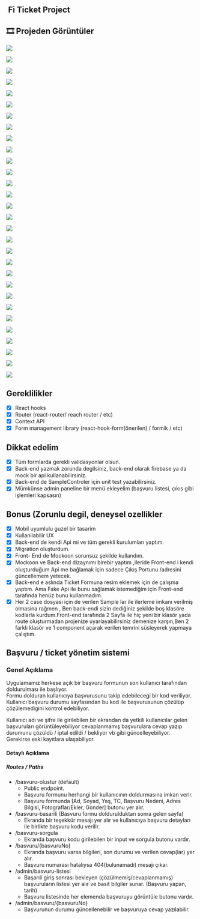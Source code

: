 ##  Fi Ticket Project

## **🎞 Projeden Görüntüler**

![](https://33333.cdn.cke-cs.com/kSW7V9NHUXugvhoQeFaf/images/9c6e8393c572ab6584814adc77b58ee5768665eff782405a.png)

![](https://33333.cdn.cke-cs.com/kSW7V9NHUXugvhoQeFaf/images/25458ebab38210b863056f3a27800279875952e422bdea0d.png)

![](https://33333.cdn.cke-cs.com/kSW7V9NHUXugvhoQeFaf/images/c38e826c53575f99519b87edb7f6ce44475763d8ec5b5511.png)

![](https://33333.cdn.cke-cs.com/kSW7V9NHUXugvhoQeFaf/images/1554dff42c2f4e4ab0ad1dc8b84ffd7070c03fef18ffc63f.png)

![](https://33333.cdn.cke-cs.com/kSW7V9NHUXugvhoQeFaf/images/e8f563b8f26ab3b401902f55d4d83643a4381c47dad4e116.png)

![](https://33333.cdn.cke-cs.com/kSW7V9NHUXugvhoQeFaf/images/a4443375cec5e2e9f4d1311562a72bc29dcae6f782fce1bc.png)

![](https://33333.cdn.cke-cs.com/kSW7V9NHUXugvhoQeFaf/images/60306af5968d0000752af5606e85167a7a7574440cf2bd9f.png)

![](https://33333.cdn.cke-cs.com/kSW7V9NHUXugvhoQeFaf/images/3cdd2cb8c342e50959e5727576318a2069d03e1cab570b22.png)

![](https://33333.cdn.cke-cs.com/kSW7V9NHUXugvhoQeFaf/images/1b52c251aedabfac36324a446c7abf79e8bab0f6ce23beef.png)

![](https://33333.cdn.cke-cs.com/kSW7V9NHUXugvhoQeFaf/images/9317b31c4a695976e4692c27a122df01ef9410d6a699a4fa.png)

![](https://33333.cdn.cke-cs.com/kSW7V9NHUXugvhoQeFaf/images/88898cc57374e3a476fd6f61e2ae22caed85b6f57f5a56c7.png)

![](https://33333.cdn.cke-cs.com/kSW7V9NHUXugvhoQeFaf/images/b23196bbfbc36a14e83a974f36f2b622efe038b18ef261b9.png)

![](https://33333.cdn.cke-cs.com/kSW7V9NHUXugvhoQeFaf/images/19a00c575c01a7d5f6ddf6854109a91ff66a882c7282245c.png)



![](https://33333.cdn.cke-cs.com/kSW7V9NHUXugvhoQeFaf/images/55cd104549e0c360319aa1639443cd9b092a9ba171e13837.png)

![](https://33333.cdn.cke-cs.com/kSW7V9NHUXugvhoQeFaf/images/edc933ac150b2e0449e604cff9e2f8e480a65ec9cc7a57e8.png)

![](https://33333.cdn.cke-cs.com/kSW7V9NHUXugvhoQeFaf/images/84782208f5b24d2632270102d40e0910c6c68ee11eed15e4.png)

![](https://33333.cdn.cke-cs.com/kSW7V9NHUXugvhoQeFaf/images/47d08b848bd2d2ee8bb355d353cd195b72ed1dc99acbb45e.png)

![](https://33333.cdn.cke-cs.com/kSW7V9NHUXugvhoQeFaf/images/be25c0d50b34f47fb500610a1b2cc9c9c348339cef7c97d4.png)

![](https://33333.cdn.cke-cs.com/kSW7V9NHUXugvhoQeFaf/images/91d836e4c01e2476de6a70bf05f598e8c14dbefdec4a2100.png)

![](https://33333.cdn.cke-cs.com/kSW7V9NHUXugvhoQeFaf/images/18522b1715c707ecc905dbb213c2bc76ac6f85503d32ee21.png)

![](https://33333.cdn.cke-cs.com/kSW7V9NHUXugvhoQeFaf/images/90e0bfde07473f3b1778da51cf268db42eede859787d0689.png)

![](https://33333.cdn.cke-cs.com/kSW7V9NHUXugvhoQeFaf/images/85b45fae26837608c6a9ec842a38b8f4854723b4e19d8e0c.png)

![](https://33333.cdn.cke-cs.com/kSW7V9NHUXugvhoQeFaf/images/7cc3e931e27b9b30e6dbc9fc67a056cf043e0ae305a36da4.png)

![](https://33333.cdn.cke-cs.com/kSW7V9NHUXugvhoQeFaf/images/5667b7a5e3ef440d13c9bb0607f79690fbff300aa1483d96.png)

![](https://33333.cdn.cke-cs.com/kSW7V9NHUXugvhoQeFaf/images/b654381c43e3558b4e885f4b587dc8869fa46f2ed9e44fcd.png)

![](https://33333.cdn.cke-cs.com/kSW7V9NHUXugvhoQeFaf/images/1936cbd47d3b6b14e86e5b076a351333b8e755d112ab9e1d.png)

![](https://33333.cdn.cke-cs.com/kSW7V9NHUXugvhoQeFaf/images/31d6c0c001692c9a68bdb126df4c4244bb146b9f7c84e94b.png)

![](https://33333.cdn.cke-cs.com/kSW7V9NHUXugvhoQeFaf/images/77f663b24657b3772dec22d07a1c321e958999f1f7c0f1b0.png)

![](https://33333.cdn.cke-cs.com/kSW7V9NHUXugvhoQeFaf/images/049481b9869495b1f9c65a67496f577421ba97b54aa93703.png)

![](https://33333.cdn.cke-cs.com/kSW7V9NHUXugvhoQeFaf/images/03d72c474dd48e883bf3f125f4dea9bc88a8f7be2dc5c375.png)

## Gereklilikler

- [x] React hooks
- [x] Router (react-router/ reach router / etc)
- [x] Context API
- [x] Form management library (react-hook-form(önerilen) / formik / etc)

## Dikkat edelim

- [x] Tüm formlarda gerekli validasyonlar olsun.
- [x] Back-end yazmak zorunda degilsiniz, back-end olarak firebase ya da mock bir api kullanabilirsiniz.
- [x] Back-end de SampleControler için unit test yazabilirsiniz.
- [x] Mümkünse admin paneline bir menü ekleyelim (başvuru listesi, çıkıs gibi işlemleri kapsasın)

## Bonus (Zorunlu degil, deneysel ozellikler

- [x] Mobil uyumlulu guzel bir tasarim
- [x] Kullanilabilir UX
- [x] Back-end de kendi Api mi ve tüm gerekli kurulumları yaptım.
- [x] Migration oluşturdum.
- [x] Front- End de Mockoon sorunsuz şekilde kullandım.
- [x] Mockoon ve Back-end dizaynımı birebir yaptım ,ileride Front-end i kendi oluşturduğum Api me bağlamak için sadece Çıkış Portunu /adresini güncellemem yetecek.
- [x] Back-end e aslında Ticket Formuna resim eklemek için de çalışma yaptım. Ama Fake Api ile bunu sağlamak istemediğim için Front-end tarafında henüz bunu kullanmadım.
- [x] Her 2 case dosyası için de verilen Sample lar ile ilerleme imkanı verilmiş olmasına rağmen , Ben back-endi sizin dediğiniz şekilde boş klasöre kodlarla kurdum.Front-end tarafında 2 Sayfa ile hiç yeni bir klasör yada route oluşturmadan projenize uyarlayabilirsiniz demenize karşın,Ben 2 farklı klasör ve 1 component açarak verilen temrini süsleyerek yapmaya çalıştım.

## Başvuru / ticket yönetim sistemi

### Genel Açıklama

Uygulamamız herkese açık bir başvuru formunun son kullanıcı tarafından doldurulması ile başlıyor.  
Formu dolduran kullanıcıya başvurusunu takip edebilecegi bir kod veriliyor. Kullanıcı başvuru durumu sayfasından bu kod ile başvurusunun çözülüp çözülemedigini kontrol edebiliyor.

Kullanıcı adı ve şifre ile girilebilen bir ekrandan da yetkili kullanıcılar gelen başvuruları görüntüleyebiliyor cevaplanmamış başvurulara cevap yazıp durumunu çözüldü / iptal edildi / bekliyor vb gibi güncelleyebiliyor. Gerekirse eski kayıtlara ulaşabiliyor.

#### Detaylı Açıklama

##### Routes / Paths

- /basvuru-olustur (default)
  - Public endpoint.
  - Başvuru formunu herhangi bir kullanıcının doldurmasına imkan verir.
  - Başvuru formunda \[Ad, Soyad, Yaş, TC, Başvuru Nedeni, Adres Bilgisi, Fotograflar/Ekler, Gonder\] butonu yer alır.
- /basvuru-basarili (Basvuru formu doldurulduktan sonra gelen sayfa)
  - Ekranda bir teşekkür mesajı yer alır ve kullanıcıya başvuru detayları ile birlikte başvuru kodu verilir.
- /basvuru-sorgula
  - Ekranda başvuru kodu girilebilen bir input ve sorgula butonu vardır.
- /basvuru/{basvuruNo}
  - Ekranda başvuru varsa bilgileri, son durumu ve verilen cevap(lar) yer alır.
  - Başvuru numarası hatalıysa 404(bulunamadı) mesajı çıkar.
- /admin/basvuru-listesi
  - Başarıli giriş sonrası bekleyen (çözülmemiş/cevaplanmamış) başvuruların listesi yer alır ve basit bilgiler sunar. (Başvuru yapan, tarih)
  - Başvuru listesinde her elemenda başvuruyu görüntüle butonu vardır.
- /admin/basvuru/{basvuruNo}
  - Başvurunun durumu güncellenebilir ve başvuruya cevap yazılabilir.
